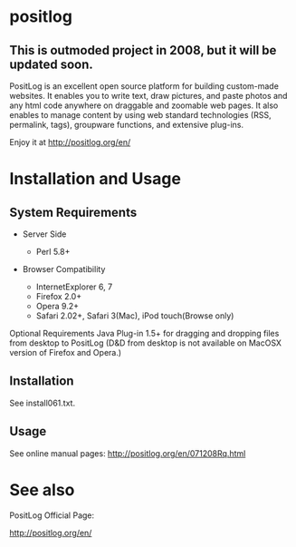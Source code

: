 # positlog
## This is outmoded project in 2008, but it will be updated soon.

PositLog is an excellent open source platform for building custom-made websites. It enables you to write text, draw pictures, and paste photos and any html code anywhere on draggable and zoomable web pages. It also enables to manage content by using web standard technologies (RSS, permalink, tags), groupware functions, and extensive plug-ins.

Enjoy it at http://positlog.org/en/


# Installation and Usage

## System Requirements

* Server Side
    * Perl 5.8+

* Browser Compatibility
    * InternetExplorer 6, 7
    * Firefox 2.0+
    * Opera 9.2+
    * Safari 2.02+, Safari 3(Mac), iPod touch(Browse only)

 Optional Requirements
  Java Plug-in 1.5+ for dragging and dropping files from desktop to PositLog
  (D&D from desktop is not available on MacOSX version of Firefox and Opera.)

## Installation

See install061.txt.

## Usage

See online manual pages:
  http://positlog.org/en/071208Rq.html

# See also

PositLog Official Page:

 http://positlog.org/en/

